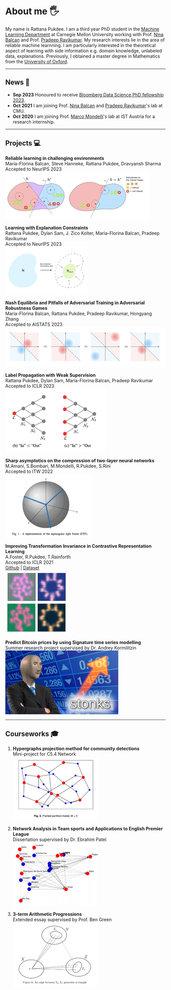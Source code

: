 # About me 🖐
My name is Rattana Pukdee. I am a third year PhD student in the [Machine Learning Department](https://www.ml.cmu.edu/) at Carnegie Mellon University working with Prof. [Nina Balcan](http://www.cs.cmu.edu/~ninamf/) and Prof. [Pradeep Ravikumar](https://www.cs.cmu.edu/~pradeepr/). My research interests lie in the area of reliable machine learnning. I am particularly interested in the theoretical aspect of learning with side information e.g. domain knowledge, unlabeled data, explanations. Previously, I obtained a master degree in Mathematics from the [University of Oxford](https://www.maths.ox.ac.uk/).
***

## News 📢
* **Sep 2023** Honoured to receive [Bloomberg Data Science PhD fellowship 2023](https://www.bloomberg.com/company/values/tech-at-bloomberg/data-science/academic-engagement-programs/data-science-ph-d-fellowship/).
* **Oct 2021** I am joining Prof. [Nina Balcan](http://www.cs.cmu.edu/~ninamf/) and [Pradeep Ravikumar](https://www.cs.cmu.edu/~pradeepr/)'s lab at CMU.
* **Oct 2020** I am joining Prof. [Marco Mondelli](https://ist.ac.at/en/research/mondelli-group/)'s lab at IST Austria for a research internship.

***

## Projects 💻

**Reliable learning in challenging environments** <br>
Maria-Florina Balcan, Steve Hanneke, Rattana Pukdee, Dravyansh Sharma <br>
Accepted to NeurIPS 2023 <br>
[<img src="robust_losses.png"  height="150">](https://arxiv.org/abs/2304.03370)

**Learning with Explanation Constraints** <br>
Rattana Pukdee, Dylan Sam, J. Zico Kolter, Maria-Florina Balcan, Pradeep Ravikumar <br>
Accepted to NeurIPS 2023 <br>
[<img src="explanation_constraint.png"  height="150">](https://arxiv.org/abs/2303.14496)


**Nash Equilibria and Pitfalls of Adversarial Training in Adversarial Robustness Games** <br>
Maria-Florina Balcan, Rattana Pukdee, Pradeep Ravikumar, Hongyang Zhang <br>
Accepted to AISTATS 2023 <br>
[<img src="nash_adv.png"  height="125">](https://arxiv.org/abs/2210.12606)


**Label Propagation with Weak Supervision**<br>
Rattana Pukdee, Dylan Sam, Maria-Florina Balcan, Pradeep Ravikumar <br>
Accepted to ICLR 2023 <br>
[<img src="LPA_weaksup.png"  height="200">](https://arxiv.org/abs/2210.03594)




**Sharp asymptotics on the compression of two-layer neural networks**<br>
M.Amani, S.Bombari, M.Mondelli, R.Pukdee, S.Rini <br>
Accepted to ITW 2022 <br>
[<img src="ETF.png"  height="200">](https://arxiv.org/pdf/2205.08199.pdf)


**Improving Transformation Invariance in Contrastive Representation Learning**<br>
A.Foster, R.Pukdee, T.Rainforth <br>
Accepted to ICLR 2021 <br>
[Github](https://github.com/ae-foster/invclr) | [Dataset](https://github.com/rattaoup/spirograph) <br>
[<img src="spirograph3.png"  height="200">](https://arxiv.org/abs/2010.09515)


**Predict Bitcoin prices by using Signature time series modelling** <br>
Summer research project supervised by Dr. Andrey Kormilitzin <br>
[<img src="stonk.jpg"  height="200">](https://towardsdatascience.com/predict-bitcoin-prices-by-using-signature-time-series-modelling-cf3100a882cc)

***

## Courseworks 🎓
1. **Hypergraphs projection method for community detections** <br>
Mini-project for C5.4 Network <br>
[<img src="hypergraph.png"  height="200">](Mini_project___Network_2020.pdf)

2. **Network Analysis in Team sports and Applications to English Premier League** <br>
Dissertation supervised by Dr. Ebrahim Patel <br>
[<img src="dissertation.png"  height="200">](Network_dissertation_2020.pdf)

3. **3-term Arithmetic Progressions**<br>
Extended essay supervised by Prof. Ben Green <br>
[<img src="3term_arithmetic.png"  height="200">](3_term_arithmetic_progression_HT.pdf)
